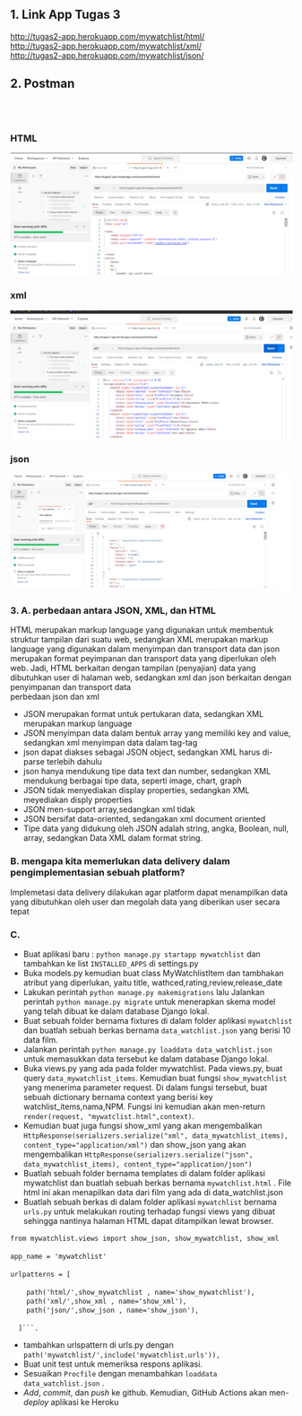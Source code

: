 ## 1. Link  App Tugas 3 <br>
http://tugas2-app.herokuapp.com/mywatchlist/html/ <br>
http://tugas2-app.herokuapp.com/mywatchlist/xml/ <br>
http://tugas2-app.herokuapp.com/mywatchlist/json/ <br>

## 2. Postman
<br> <br>
### HTML
![request-respones](https://github.com/yoozuv/Tugas-2/blob/main/mywatchlist/postman1.png)
<br>
### xml
![request-respones](https://github.com/yoozuv/Tugas-2/blob/main/mywatchlist/postman2.png)
<br>
### json
![request-respones](https://github.com/yoozuv/Tugas-2/blob/main/mywatchlist/postman3.png)

### 3. A. perbedaan antara JSON, XML, dan HTML
HTML merupakan markup language yang digunakan untuk membentuk struktur tampilan dari suatu web, sedangkan 
XML  merupakan markup language yang digunakan dalam menyimpan dan transport data dan
json merupakan format peyimpanan dan transport data yang diperlukan oleh web. 
Jadi, HTML berkaitan dengan  tampilan (penyajian) data yang dibutuhkan user di halaman web, sedangkan xml dan json berkaitan dengan penyimpanan dan transport data 
<br>
perbedaan json dan xml <br>
 - JSON merupakan format untuk pertukaran data, sedangkan XML merupakan markup language
 - JSON menyimpan data dalam bentuk array yang memiliki key and value, sedangkan xml menyimpan data dalam tag-tag
 - json dapat diakses sebagai JSON object, sedangkan XML harus di-parse terlebih dahulu
 - json hanya mendukung tipe data text dan number, sedangkan XML mendukung berbagai tipe data,  seperti image, chart, graph
 - JSON tidak menyediakan display properties, sedangkan XML meyediakan disply properties
 - JSON men-support array,sedangkan xml tidak
 - JSON bersifat data-oriented, sedangakan xml document oriented
 - Tipe data yang didukung oleh JSON adalah string, angka, Boolean, null, array, sedangkan Data XML dalam format string.
 

### B. mengapa kita memerlukan data delivery dalam pengimplementasian sebuah platform?
Implemetasi data delivery dilakukan agar platform dapat menampilkan  data yang dibutuhkan oleh user dan megolah data yang diberikan user secara tepat

### C.

- Buat aplikasi baru : `python manage.py startapp mywatchlist` dan tambahkan ke list `INSTALLED_APPS` di settings.py
- Buka models.py kemudian buat class MyWatchlistItem dan tambhakan atribut yang diperlukan, yaitu title, wathced,rating,review,release_date
- Lakukan perintah `python manage.py makemigrations` lalu Jalankan perintah `python manage.py migrate` untuk menerapkan skema model yang telah dibuat ke dalam database Django lokal.
- Buat sebuah folder bernama fixtures di dalam folder aplikasi `mywatchlist` dan buatlah sebuah berkas bernama `data_watchlist.json` yang berisi 10 data film.
- Jalankan perintah `python manage.py loaddata data_watchlist.json` untuk memasukkan data tersebut ke dalam database Django lokal.
- Buka views.py yang ada pada folder mywatchlist. Pada views.py, buat query `data_mywatchlist_items`. Kemudian buat fungsi `show_mywatchlist` yang menerima parameter request. Di dalam fungsi tersebut, buat sebuah dictionary bernama context yang berisi key watchlist_items,nama,NPM. Fungsi ini kemudian akan men-return `render(request, "mywatclist.html",context)`.
- Kemudian buat juga fungsi show_xml yang akan mengembalikan `HttpResponse(serializers.serialize("xml", data_mywatchlist_items), content_type="application/xml")` dan show_json yang akan mengembalikan `HttpResponse(serializers.serialize("json", data_mywatchlist_items), content_type="application/json")`
- Buatlah sebuah folder bernama templates di dalam folder aplikasi mywatchlist dan buatlah sebuah berkas bernama `mywatchlist.html` . File html ini akan menapilkan data dari film yang ada di data_watchlist.json
- Buatlah sebuah berkas di dalam folder aplikasi `mywatchlist` bernama `urls.py` untuk melakukan routing terhadap fungsi views yang  dibuat sehingga nantinya halaman HTML dapat ditampilkan lewat browser. 

``` from django.urls import path
from mywatchlist.views import show_json, show_mywatchlist, show_xml

app_name = 'mywatchlist'

urlpatterns = [
    
    path('html/',show_mywatchlist , name='show_mywatchlist'),
    path('xml/',show_xml , name='show_xml'),
    path('json/',show_json , name='show_json'),

  ]```.

```
- tambahkan urlspattern di urls.py dengan `path('mywatchlist/',include('mywatchlist.urls')),`
- Buat unit test untuk memeriksa respons aplikasi.
- Sesuaikan `Procfile` dengan menambahkan `loaddata data_watchlist.json` .
- *Add*, *commit*, dan *push* ke github. Kemudian, GitHub Actions akan men-*deploy* aplikasi ke Heroku




